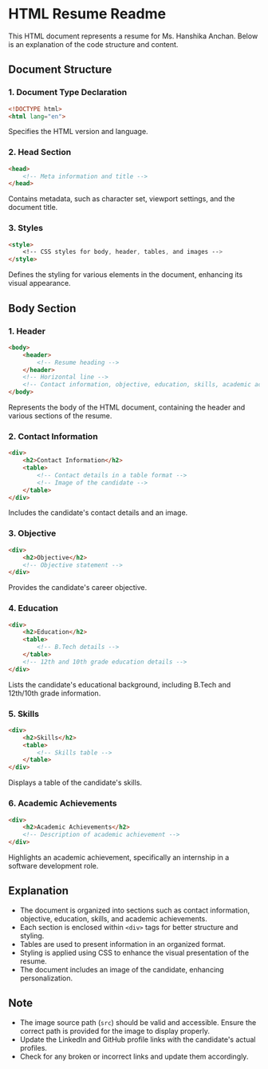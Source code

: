 # HTML Resume Readme

This HTML document represents a resume for Ms. Hanshika Anchan. Below is an explanation of the code structure and content.

## Document Structure

### 1. Document Type Declaration
```html
<!DOCTYPE html>
<html lang="en">
```
Specifies the HTML version and language.

### 2. Head Section
```html
<head>
    <!-- Meta information and title -->
</head>
```
Contains metadata, such as character set, viewport settings, and the document title.

### 3. Styles
```html
<style>
    <!-- CSS styles for body, header, tables, and images -->
</style>
```
Defines the styling for various elements in the document, enhancing its visual appearance.

## Body Section

### 1. Header
```html
<body>
    <header>
        <!-- Resume heading -->
    </header>
    <!-- Horizontal line -->
    <!-- Contact information, objective, education, skills, academic achievements -->
</body>
```
Represents the body of the HTML document, containing the header and various sections of the resume.

### 2. Contact Information
```html
<div>
    <h2>Contact Information</h2>
    <table>
        <!-- Contact details in a table format -->
        <!-- Image of the candidate -->
    </table>
</div>
```
Includes the candidate's contact details and an image.

### 3. Objective
```html
<div>
    <h2>Objective</h2>
    <!-- Objective statement -->
</div>
```
Provides the candidate's career objective.

### 4. Education
```html
<div>
    <h2>Education</h2>
    <table>
        <!-- B.Tech details -->
    </table>
    <!-- 12th and 10th grade education details -->
</div>
```
Lists the candidate's educational background, including B.Tech and 12th/10th grade information.

### 5. Skills
```html
<div>
    <h2>Skills</h2>
    <table>
        <!-- Skills table -->
    </table>
</div>
```
Displays a table of the candidate's skills.

### 6. Academic Achievements
```html
<div>
    <h2>Academic Achievements</h2>
    <!-- Description of academic achievement -->
</div>
```
Highlights an academic achievement, specifically an internship in a software development role.

## Explanation

- The document is organized into sections such as contact information, objective, education, skills, and academic achievements.
- Each section is enclosed within `<div>` tags for better structure and styling.
- Tables are used to present information in an organized format.
- Styling is applied using CSS to enhance the visual presentation of the resume.
- The document includes an image of the candidate, enhancing personalization.

## Note
- The image source path (`src`) should be valid and accessible. Ensure the correct path is provided for the image to display properly.
- Update the LinkedIn and GitHub profile links with the candidate's actual profiles.
- Check for any broken or incorrect links and update them accordingly.
